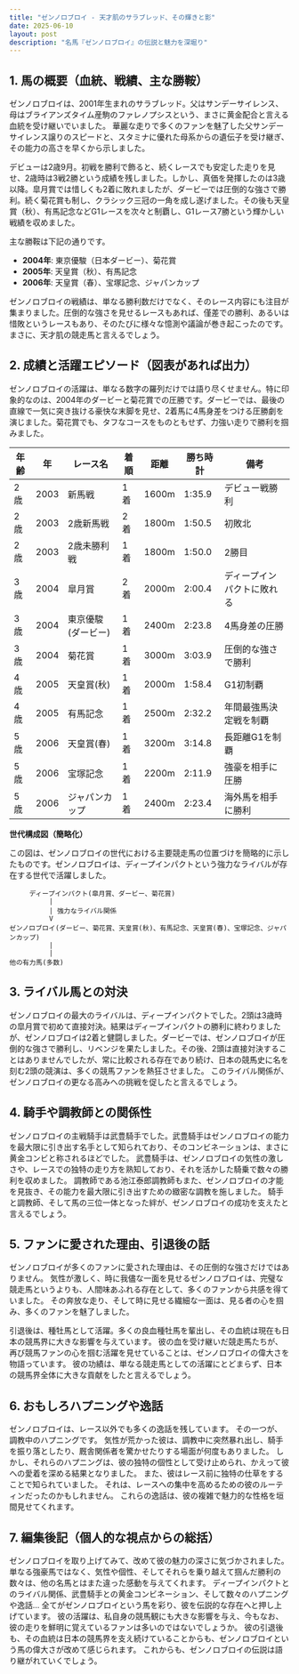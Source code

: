 ```yaml
---
title: "ゼンノロブロイ - 天才肌のサラブレッド、その輝きと影"
date: 2025-06-10
layout: post
description: "名馬『ゼンノロブロイ』の伝説と魅力を深堀り"
---
```


## 1. 馬の概要（血統、戦績、主な勝鞍）

ゼンノロブロイは、2001年生まれのサラブレッド。父はサンデーサイレンス、母はブライアンズタイム産駒のファレノプシスという、まさに黄金配合と言える血統を受け継いでいました。  華麗な走りで多くのファンを魅了した父サンデーサイレンス譲りのスピードと、スタミナに優れた母系からの遺伝子を受け継ぎ、その能力の高さを早くから示しました。

デビューは2歳9月。初戦を勝利で飾ると、続くレースでも安定した走りを見せ、2歳時は3戦2勝という成績を残しました。しかし、真価を発揮したのは3歳以降。皐月賞では惜しくも2着に敗れましたが、ダービーでは圧倒的な強さで勝利。続く菊花賞も制し、クラシック三冠の一角を成し遂げました。その後も天皇賞（秋）、有馬記念などG1レースを次々と制覇し、G1レース7勝という輝かしい戦績を収めました。

主な勝鞍は下記の通りです。

* **2004年**: 東京優駿（日本ダービー）、菊花賞
* **2005年**: 天皇賞（秋）、有馬記念
* **2006年**: 天皇賞（春）、宝塚記念、ジャパンカップ


ゼンノロブロイの戦績は、単なる勝利数だけでなく、そのレース内容にも注目が集まりました。圧倒的な強さを見せるレースもあれば、僅差での勝利、あるいは惜敗というレースもあり、そのたびに様々な憶測や議論が巻き起こったのです。まさに、天才肌の競走馬と言えるでしょう。


## 2. 成績と活躍エピソード（図表があれば出力）

ゼンノロブロイの活躍は、単なる数字の羅列だけでは語り尽くせません。特に印象的なのは、2004年のダービーと菊花賞での圧勝です。ダービーでは、最後の直線で一気に突き抜ける豪快な末脚を見せ、2着馬に4馬身差をつける圧勝劇を演じました。菊花賞でも、タフなコースをものともせず、力強い走りで勝利を掴みました。

| 年齢 | 年 | レース名          | 着順 | 距離 | 勝ち時計 | 備考                                   |
|-----|----|-------------------|-----|-----|---------|----------------------------------------|
| 2歳 | 2003 | 新馬戦            | 1着 | 1600m| 1:35.9  | デビュー戦勝利                             |
| 2歳 | 2003 | 2歳新馬戦        | 2着 | 1800m| 1:50.5  | 初敗北                                   |
| 2歳 | 2003 | 2歳未勝利戦      | 1着 | 1800m| 1:50.0  | 2勝目                                   |
| 3歳 | 2004 | 皐月賞            | 2着 | 2000m| 2:00.4  | ディープインパクトに敗れる                 |
| 3歳 | 2004 | 東京優駿(ダービー) | 1着 | 2400m| 2:23.8  | 4馬身差の圧勝                             |
| 3歳 | 2004 | 菊花賞            | 1着 | 3000m| 3:03.9  | 圧倒的な強さで勝利                       |
| 4歳 | 2005 | 天皇賞(秋)        | 1着 | 2000m| 1:58.4  | G1初制覇                               |
| 4歳 | 2005 | 有馬記念          | 1着 | 2500m| 2:32.2  | 年間最強馬決定戦を制覇                   |
| 5歳 | 2006 | 天皇賞(春)        | 1着 | 3200m| 3:14.8  | 長距離G1を制覇                           |
| 5歳 | 2006 | 宝塚記念          | 1着 | 2200m| 2:11.9  | 強豪を相手に圧勝                         |
| 5歳 | 2006 | ジャパンカップ      | 1着 | 2400m| 2:23.4  | 海外馬を相手に勝利                       |


**世代構成図（簡略化）**

この図は、ゼンノロブロイの世代における主要競走馬の位置づけを簡略的に示したものです。ゼンノロブロイは、ディープインパクトという強力なライバルが存在する世代で活躍しました。


```
     ディープインパクト(皐月賞、ダービー、菊花賞)
          |
          | 強力なライバル関係
          V
ゼンノロブロイ(ダービー、菊花賞、天皇賞(秋)、有馬記念、天皇賞(春)、宝塚記念、ジャパンカップ)
          |
          |
他の有力馬(多数)
```


## 3. ライバル馬との対決

ゼンノロブロイの最大のライバルは、ディープインパクトでした。2頭は3歳時の皐月賞で初めて直接対決。結果はディープインパクトの勝利に終わりましたが、ゼンノロブロイは2着と健闘しました。ダービーでは、ゼンノロブロイが圧倒的な強さで勝利し、リベンジを果たしました。その後、2頭は直接対決することはありませんでしたが、常に比較される存在であり続け、日本の競馬史に名を刻む2頭の競演は、多くの競馬ファンを熱狂させました。  このライバル関係が、ゼンノロブロイの更なる高みへの挑戦を促したと言えるでしょう。


## 4. 騎手や調教師との関係性

ゼンノロブロイの主戦騎手は武豊騎手でした。武豊騎手はゼンノロブロイの能力を最大限に引き出す名手として知られており、そのコンビネーションは、まさに黄金コンビと称されるほどでした。  武豊騎手は、ゼンノロブロイの気性の激しさや、レースでの独特の走り方を熟知しており、それを活かした騎乗で数々の勝利を収めました。  調教師である池江泰郎調教師もまた、ゼンノロブロイの才能を見抜き、その能力を最大限に引き出すための緻密な調教を施しました。  騎手と調教師、そして馬の三位一体となった絆が、ゼンノロブロイの成功を支えたと言えるでしょう。


## 5. ファンに愛された理由、引退後の話

ゼンノロブロイが多くのファンに愛された理由は、その圧倒的な強さだけではありません。  気性が激しく、時に我儘な一面を見せるゼンノロブロイは、完璧な競走馬というよりも、人間味あふれる存在として、多くのファンから共感を得ていました。  その奔放な走り、そして時に見せる繊細な一面は、見る者の心を掴み、多くのファンを魅了しました。

引退後は、種牡馬として活躍。多くの良血種牡馬を輩出し、その血統は現在も日本の競馬界に大きな影響を与えています。  彼の血を受け継いだ競走馬たちが、再び競馬ファンの心を掴む活躍を見せていることは、ゼンノロブロイの偉大さを物語っています。  彼の功績は、単なる競走馬としての活躍にとどまらず、日本の競馬界全体に大きな貢献をしたと言えるでしょう。


## 6. おもしろハプニングや逸話

ゼンノロブロイは、レース以外でも多くの逸話を残しています。  その一つが、調教中のハプニングです。  気性が荒かった彼は、調教中に突然暴れ出し、騎手を振り落としたり、厩舎関係者を驚かせたりする場面が何度もありました。  しかし、それらのハプニングは、彼の独特の個性として受け止められ、かえって彼への愛着を深める結果となりました。  また、彼はレース前に独特の仕草をすることで知られていました。  それは、レースへの集中を高めるための彼のルーティンだったのかもしれません。  これらの逸話は、彼の複雑で魅力的な性格を垣間見せてくれます。



## 7. 編集後記（個人的な視点からの総括）

ゼンノロブロイを取り上げてみて、改めて彼の魅力の深さに気づかされました。  単なる強豪馬ではなく、気性や個性、そしてそれらを乗り越えて掴んだ勝利の数々は、他の名馬とはまた違った感動を与えてくれます。  ディープインパクトとのライバル関係、武豊騎手との黄金コンビネーション、そして数々のハプニングや逸話…  全てがゼンノロブロイという馬を彩り、彼を伝説的な存在へと押し上げています。  彼の活躍は、私自身の競馬観にも大きな影響を与え、今もなお、彼の走りを鮮明に覚えているファンは多いのではないでしょうか。  彼の引退後も、その血統は日本の競馬界を支え続けていることからも、ゼンノロブロイという馬の偉大さが改めて感じられます。  これからも、ゼンノロブロイの伝説は語り継がれていくでしょう。
